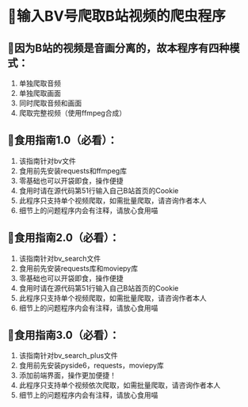 # :raised_hands:输入BV号爬取B站视频的爬虫程序
## :bell:因为B站的视频是音画分离的，故本程序有四种模式：
1. 单独爬取音频
2. 单独爬取画面
3. 同时爬取音频和画面
4. 爬取完整视频（使用ffmpeg合成）
## :seedling:食用指南1.0（必看）：
1. 该指南针对bv文件
2. 食用前先安装requests和ffmpeg库
3. 零基础也可以开袋即食，操作便捷
4. 食用时请在源代码第51行输入自己B站首页的Cookie
5. 此程序只支持单个视频爬取，如需批量爬取，请咨询作者本人
6. 细节上的问题程序内会有注释，请放心食用喵
## :blossom:食用指南2.0（必看）：
1. 该指南针对bv_search文件
2. 食用前先安装requests库和moviepy库
3. 零基础也可以开袋即食，操作便捷
4. 食用时请在源代码第51行输入自己B站首页的Cookie
5. 此程序只支持单个视频爬取，如需批量爬取，请咨询作者本人
6. 细节上的问题程序内会有注释，请放心食用喵
## :palm_tree:食用指南3.0（必看）：
1. 该指南针对bv_search_plus文件
2. 食用前先安装pyside6，requests，moviepy库
3. 添加前端界面，操作更加便捷！
4. 此程序只支持单个视频依次爬取，如需批量爬取，请咨询作者本人
5. 细节上的问题程序内会有注释，请放心食用喵
